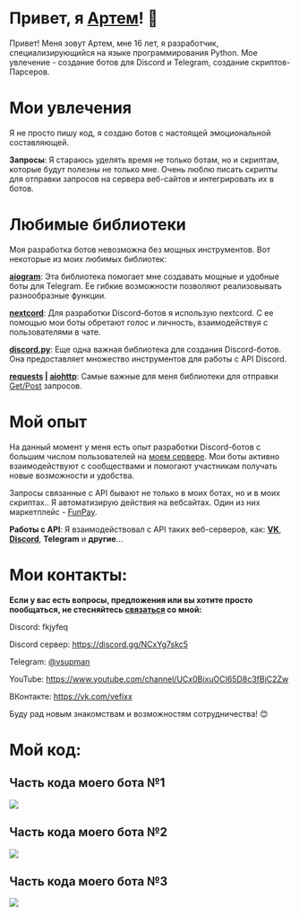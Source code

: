 # Привет, я [Артем](https://vk.com/vefixx)! 👋
Привет! Меня зовут Артем, мне 16 лет, я разработчик, специализирующийся на языке программирования Python. Мое увлечение - создание ботов для Discord и Telegram, создание скриптов-Парсеров.

# Мои увлечения
Я не просто пишу код, я создаю ботов с настоящей эмоциональной составляющей.

**Запросы**: Я стараюсь уделять время не только ботам, но и скриптам, которые будут полезны не только мне. Очень люблю писать скрипты для отправки запросов на сервера веб-сайтов и интегрировать их в ботов.

# Любимые библиотеки
Моя разработка ботов невозможна без мощных инструментов. Вот некоторые из моих любимых библиотек:

**[aiogram](https://aiogram.dev/)**: Эта библиотека помогает мне создавать мощные и удобные боты для Telegram. Ее гибкие возможности позволяют реализовывать разнообразные функции.

**[nextcord](https://docs.nextcord.dev/en/stable/)**: Для разработки Discord-ботов я использую nextcord. С ее помощью мои боты обретают голос и личность, взаимодействуя с пользователями в чате.

**[discord.py](https://discordpy.readthedocs.io/en/stable/)**: Еще одна важная библиотека для создания Discord-ботов. Она предоставляет множество инструментов для работы с API Discord.

**[requests](https://sky.pro/media/modul-requests-v-python/) | [aiohttp](https://docs.aiohttp.org/en/stable/)**: Самые важные для меня библиотеки для отправки [Get/Post](https://guruweba.com/html/metody-get-i-post-ispolzovanie-i-otlichiya/) запросов.

# Мой опыт
На данный момент у меня есть опыт разработки Discord-ботов с большим числом пользователей на [моем сервере](https://discord.gg/NCxYg7skc5). Мои боты активно взаимодействуют с сообществами и помогают участникам получать новые возможности и удобства.

Запросы связанные с API бывают не только в моих ботах, но и в моих скриптах.. Я автоматизирую действия на вебсайтах. Один из них маркетплейс - [FunPay](https://funpay.com).

**Работы с API**: Я взаимодействовал с API таких веб-серверов, как: **[VK](https://vk.com/)**, **[Discord](https://discord.com)**, **Telegram** и **другие**...


# Мои контакты:
**Если у вас есть вопросы, предложения или вы хотите просто пообщаться, не стесняйтесь [связаться](https://vk.com/vefixx) со мной:**

Discord: fkjyfeq

Discord сервер: https://discord.gg/NCxYg7skc5

Telegram: [@vsupman](https://t.me/vsupman)

YouTube: https://www.youtube.com/channel/UCx0BixuOCI65D8c3fBjC2Zw

ВКонтакте: https://vk.com/vefixx

Буду рад новым знакомствам и возможностям сотрудничества! 😊

# Мой код:
## Часть кода моего бота №1
![](https://github.com/vefixx/vefixx/assets/131001961/01947f57-7e49-4fa4-a1b1-003cdd27567b)

## Часть кода моего бота №2
![](https://github.com/vefixx/vefixx/assets/131001961/336fe3fc-cfff-4c98-99be-128e5d3b3268)

## Часть кода моего бота №3
![](https://github.com/vefixx/vefixx/assets/131001961/62771e27-6f65-4f3d-94a7-65a7e6d72639)



